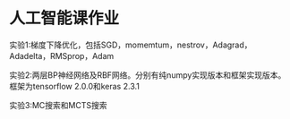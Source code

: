 # 人工智能课作业

实验1:梯度下降优化，包括SGD，momemtum，nestrov，Adagrad，Adadelta，RMSprop，Adam

实验2:两层BP神经网络及RBF网络。分别有纯numpy实现版本和框架实现版本。框架为tensorflow 2.0.0和keras 2.3.1

实验3:MC搜索和MCTS搜索
